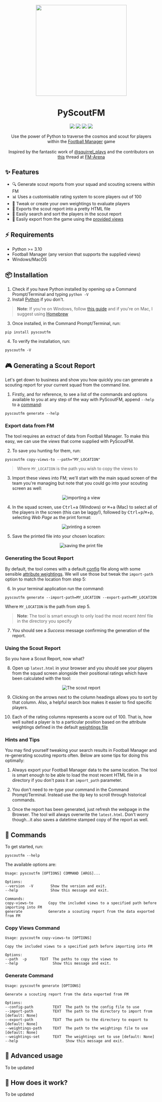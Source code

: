 <p align="center">
    <img src="https://github.com/olimorris/PyScoutFM/assets/9512444/c79dfc9b-efdc-4b23-bd1d-d485a2f715f0" height="300">
</p>

<h1 align="center">PyScoutFM</h1>

<p align="center">
<a href="https://github.com/olimorris/PyScoutFM/stargazers"><img src="https://img.shields.io/github/stars/olimorris/PyScoutFM?color=c678dd&logoColor=e06c75&style=for-the-badge"></a>
<a href="https://github.com/olimorris/PyScoutFM/issues"><img src="https://img.shields.io/github/issues/olimorris/PyScoutFM?color=%23d19a66&style=for-the-badge"></a>
<a href="https://github.com/olimorris/PyScoutFM/blob/main/LICENSE"><img src="https://img.shields.io/github/license/olimorris/PyScoutFM?color=%2361afef&style=for-the-badge"></a>
<a href="https://github.com/olimorris/PyScoutFM/actions/workflows/test.yml"><img src="https://img.shields.io/github/actions/workflow/status/olimorris/PyScoutFM/test.yml?branch=main&label=tests&style=for-the-badge"></a>
</p>

<p align="center">
    Use the power of Python to traverse the cosmos and scout for players within the <a href="https://www.footballmanager.com">Football Manager</a> game<br><br>Inspired by the fantastic work of <a href="https://www.youtube.com/@squirrel_plays_fof4318">@squirrel_plays</a> and the contributors on <a href="https://fm-arena.com/thread/1949-fm22-positional-filters-what-are-the-best-attributes-for-each-position/">this</a> thread at <a href="https://fm-arena.com">FM-Arena</a>
</p>

## ✨ Features

- 🔍 Generate scout reports from your squad and scouting screens within FM
- 📊 Uses a customisable rating system to score players out of 100
- 🔧 Tweak or create your own weightings to evaluate players
- 📂 Exports the scout report into a pretty HTML file
- 🔭 Easily search and sort the players in the scout report
- 🚀 Easily export from the game using the [provided views](src/pyscoutfm/extras)

## ⚡ Requirements

- Python >= 3.10
- Football Manager (any version that supports the supplied views)
- Windows/MacOS

## 📦 Installation

1. Check if you have Python installed by opening up a Command Prompt/Terminal and typing `python -V`
2. Install [Python](https://www.python.org/downloads/) if you don't.

> **Note**: If you're on Windows, follow [this guide](WINDOWS_INSTALL.md) and if you're on Mac, I suggest using [Homebrew](https://brew.sh)

3. Once installed, in the Command Prompt/Terminal, run:

```
pip install pyscoutfm
```

4. To verify the installation, run:

```
pyscoutfm -V
```

## 🎮 Generating a Scout Report

Let's get down to business and show you how quickly you can generate a scouting report for your current squad from the command line.

1. Firstly, and for reference, to see a list of the commands and options available to you at any step of the way with PyScoutFM, append `--help` to a [command](#rocket-commands):

```
pyscoutfm generate --help
```

### Export data from FM

The tool requires an extract of data from Football Manager. To make this easy, we can use the _views_ that come supplied with PyScoutFM.

2. To save you hunting for them, run:

```
pyscoutfm copy-views-to --path="MY_LOCATION"
```

> Where `MY_LOCATION` is the path you wish to copy the views to

3. Import these views into FM; we'll start with the main squad screen of the team you're managing but note that you could go into your scouting screen as well:

<div align="center">
  <img src="https://github.com/olimorris/PyScoutFM/assets/9512444/bf1a1711-6d40-4c93-b77f-06a8aba216dc" alt="importing a view" />
</div>

4. In the squad screen, use <kbd>Ctrl</kbd>+<kbd>a</kbd> (Windows) or <kbd>⌘</kbd>+<kbd>a</kbd> (Mac) to select all of the players in the screen (this can be laggy!), followed by <kbd>Ctrl</kbd>+<kbd>p</kbd>/<kbd>⌘</kbd>+<kbd>p</kbd>, selecting _Web Page_ as the print format:

<div align="center">
  <img src="https://github.com/olimorris/PyScoutFM/assets/9512444/1d7c7254-1a41-4aed-ad01-3e825ba0e78b" alt="printing a screen" />
</div>

5. Save the printed file into your chosen location:

<div align="center">
  <img src="https://github.com/olimorris/PyScoutFM/assets/9512444/87282629-35b7-4fad-a5e0-360eef3d12a3" alt="saving the print file" />
</div>

### Generating the Scout Report

By default, the tool comes with a default [config](src/pyscoutfm/config/config.json) file along with some sensible [attribute weightings](src/pyscoutfm/config/weightings.json). We will use those but tweak the `import-path` option to match the location from step 5:

6. In your terminal application run the command:

```
pyscoutfm generate --import-path=MY_LOCATION --export-path=MY_LOCATION
```

Where `MY_LOCATION` is the path from step 5.

> **Note**: The tool is smart enough to only load the most recent _html_ file in the directory you specify

7. You should see a _Success_ message confirming the generation of the report.

### Using the Scout Report

So you have a Scout Report, now what?

8. Open up `latest.html` in your browser and you should see your players from the squad screen alongside their positional ratings which have been calculated with the tool:

<div align="center">
  <img src="https://github.com/olimorris/PyScoutFM/assets/9512444/d6e1c53c-dfbd-4645-9314-04590d09ef71" alt="The scout
    report" />
</div>

9. Clicking on the arrows next to the column headings allows you to sort by that column. Also, a helpful search box makes it easier to find specific players.

10. Each of the rating columns represents a score out of 100. That is, how well suited a player is to a particular position based on the attribute weightings defined in the default [weightings file](src/pyscoutfm/config/weightings.json)

### Hints and Tips

You may find yourself tweaking your search results in Football Manager and re-generating scouting reports often. Below are some tips for doing this optimally:

1. Always export your Football Manager data to the same location. The tool is smart enough to be able to load the most recent HTML file in a directory if you don't pass it an `import_path` parameter.

2. You don't need to re-type your command in the Command Prompt/Terminal. Instead use the <kbd>Up</kbd> key to scroll through historical commands.

3. Once the report has been generated, just refresh the webpage in the Browser. The tool will always overwrite the `latest.html`. Don't worry though...it also saves a datetime stamped copy of the report as well.

## 🚀 Commands

To get started, run:

    pyscoutfm --help

The available options are:

    Usage: pyscoutfm [OPTIONS] COMMAND [ARGS]...

    Options:
    --version  -V        Show the version and exit.
    --help               Show this message and exit.

    Commands:
    copy-views-to       Copy the included views to a specified path before importing into FM
    generate            Generate a scouting report from the data exported from FM

### Copy Views Command

    Usage: pyscoutfm copy-views-to [OPTIONS]

    Copy the included views to a specified path before importing into FM

    Options:
    --path  -p      TEXT  The paths to copy the views to
    --help                Show this message and exit.

### Generate Command

    Usage: pyscoutfm generate [OPTIONS]

    Generate a scouting report from the data exported from FM

    Options:
    --config-path         TEXT  The path to the config file to use
    --import-path         TEXT  The path to the directory to import from [default: None]
    --export-path         TEXT  The path to the directory to export to [default: None]
    --weightings-path     TEXT  The path to the weightings file to use [default: None]
    --weightings-set      TEXT  The weightings set to use [default: None]
    --help                      Show this message and exit.

## 🔨 Advanced usage

To be updated

## 🔭 How does it work?

To be updated
